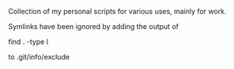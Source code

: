 Collection of my personal scripts for various uses,
mainly for work.

Symlinks have been ignored by adding the output of

find . -type l

to .git/info/exclude

